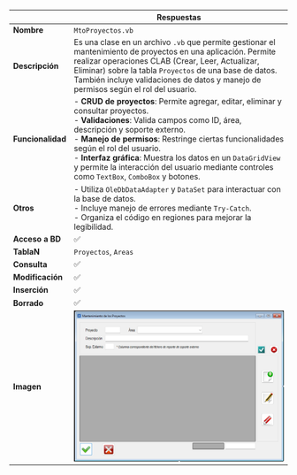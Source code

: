 |                   | **Respuestas**                          |
|-------------------|-----------------------------------------|
| **Nombre**        | `MtoProyectos.vb`                      |
| **Descripción**   | Es una clase en un archivo `.vb` que permite gestionar el mantenimiento de proyectos en una aplicación. Permite realizar operaciones CLAB (Crear, Leer, Actualizar, Eliminar) sobre la tabla `Proyectos` de una base de datos. También incluye validaciones de datos y manejo de permisos según el rol del usuario. |
| **Funcionalidad** | - **CRUD de proyectos**: Permite agregar, editar, eliminar y consultar proyectos.<br>- **Validaciones**: Valida campos como ID, área, descripción y soporte externo.<br>- **Manejo de permisos**: Restringe ciertas funcionalidades según el rol del usuario.<br>- **Interfaz gráfica**: Muestra los datos en un `DataGridView` y permite la interacción del usuario mediante controles como `TextBox`, `ComboBox` y botones. |
| **Otros**         | - Utiliza `OleDbDataAdapter` y `DataSet` para interactuar con la base de datos.<br>- Incluye manejo de errores mediante `Try-Catch`.<br>- Organiza el código en regiones para mejorar la legibilidad. |
| **Acceso a BD**   | ✅                                      |
| **TablaN**        | `Proyectos`, `Areas`                   |
| **Consulta**      | ✅                                      |
| **Modificación**  | ✅                                      |
| **Inserción**     | ✅                                      |
| **Borrado**       | ✅                                      |
| **Imagen**        | ![Captura_de_pantalla](Capturas/MtoProyectos_Ventana.png) |